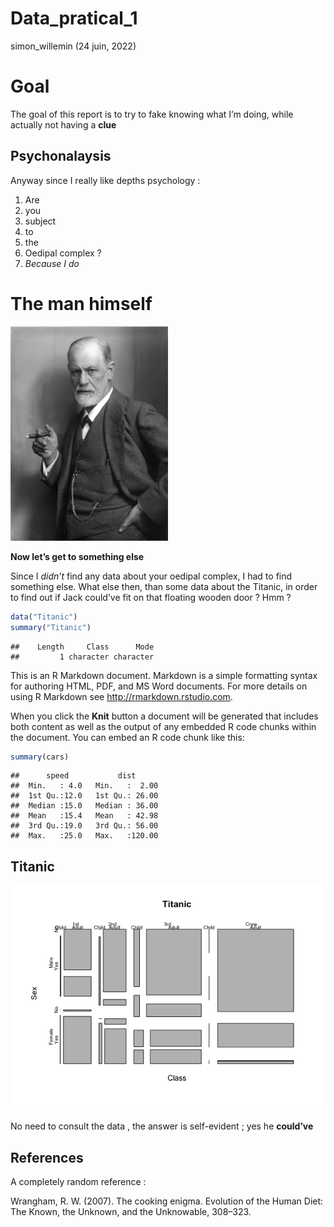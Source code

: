 Data_pratical_1
================
simon_willemin
(24 juin, 2022)

# Goal

The goal of this report is to try to fake knowing what I’m doing, while
actually not having a **clue**

## Psychonalaysis

Anyway since I really like depths psychology :

1.  Are
2.  you
3.  subject
4.  to
5.  the
6.  Oedipal complex ?
7.  *Because I do*

# The man himself

<img src="Sigmund_Freud,_by_Max_Halberstadt_(cropped).jpeg" title="Sigmund Freud being a freaking badss" alt="Sigmund Freud being a freaking badss" width="50%" />

**Now let’s get to something else**

Since I *didn’t* find any data about your oedipal complex, I had to find
something else. What else then, than some data about the Titanic, in
order to find out if Jack could’ve fit on that floating wooden door ?
Hmm ?

``` r
data("Titanic")
summary("Titanic")
```

    ##    Length     Class      Mode 
    ##         1 character character

This is an R Markdown document. Markdown is a simple formatting syntax
for authoring HTML, PDF, and MS Word documents. For more details on
using R Markdown see <http://rmarkdown.rstudio.com>.

When you click the **Knit** button a document will be generated that
includes both content as well as the output of any embedded R code
chunks within the document. You can embed an R code chunk like this:

``` r
summary(cars)
```

    ##      speed           dist       
    ##  Min.   : 4.0   Min.   :  2.00  
    ##  1st Qu.:12.0   1st Qu.: 26.00  
    ##  Median :15.0   Median : 36.00  
    ##  Mean   :15.4   Mean   : 42.98  
    ##  3rd Qu.:19.0   3rd Qu.: 56.00  
    ##  Max.   :25.0   Max.   :120.00

## Titanic

![](data_pratical_1_files/figure-gfm/pressure-1.png)<!-- -->

No need to consult the data , the answer is self-evident ; yes he
**could’ve**

## References

A completely random reference :

Wrangham, R. W. (2007). The cooking enigma. Evolution of the Human Diet:
The Known, the Unknown, and the Unknowable, 308–323.
